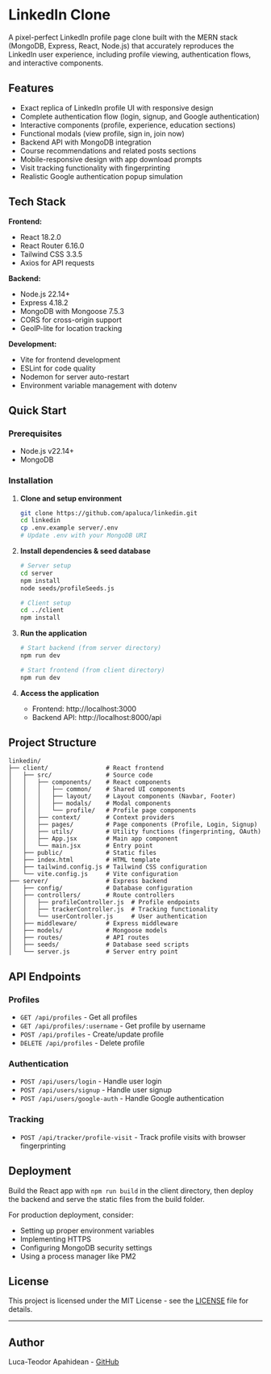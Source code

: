 # LinkedIn Clone

A pixel-perfect LinkedIn profile page clone built with the MERN stack (MongoDB, Express, React, Node.js) that accurately reproduces the LinkedIn user experience, including profile viewing, authentication flows, and interactive components.

## Features

- Exact replica of LinkedIn profile UI with responsive design
- Complete authentication flow (login, signup, and Google authentication)
- Interactive components (profile, experience, education sections)
- Functional modals (view profile, sign in, join now)
- Backend API with MongoDB integration
- Course recommendations and related posts sections
- Mobile-responsive design with app download prompts
- Visit tracking functionality with fingerprinting
- Realistic Google authentication popup simulation

## Tech Stack

**Frontend:**
- React 18.2.0
- React Router 6.16.0
- Tailwind CSS 3.3.5
- Axios for API requests

**Backend:**
- Node.js 22.14+
- Express 4.18.2
- MongoDB with Mongoose 7.5.3
- CORS for cross-origin support
- GeoIP-lite for location tracking

**Development:**
- Vite for frontend development
- ESLint for code quality
- Nodemon for server auto-restart
- Environment variable management with dotenv

## Quick Start

### Prerequisites
- Node.js v22.14+
- MongoDB

### Installation

1. **Clone and setup environment**
   ```bash
   git clone https://github.com/apaluca/linkedin.git
   cd linkedin
   cp .env.example server/.env
   # Update .env with your MongoDB URI
   ```

2. **Install dependencies & seed database**
   ```bash
   # Server setup
   cd server
   npm install
   node seeds/profileSeeds.js
   
   # Client setup
   cd ../client
   npm install
   ```

3. **Run the application**
   ```bash
   # Start backend (from server directory)
   npm run dev
   
   # Start frontend (from client directory)
   npm run dev
   ```

4. **Access the application**
   - Frontend: http://localhost:3000
   - Backend API: http://localhost:8000/api

## Project Structure

```
linkedin/
├── client/                # React frontend
│   ├── src/               # Source code
│   │   ├── components/    # React components
│   │   │   ├── common/    # Shared UI components
│   │   │   ├── layout/    # Layout components (Navbar, Footer)
│   │   │   ├── modals/    # Modal components
│   │   │   └── profile/   # Profile page components
│   │   ├── context/       # Context providers
│   │   ├── pages/         # Page components (Profile, Login, Signup)
│   │   ├── utils/         # Utility functions (fingerprinting, OAuth)
│   │   ├── App.jsx        # Main app component
│   │   └── main.jsx       # Entry point
│   ├── public/            # Static files
│   ├── index.html         # HTML template
│   ├── tailwind.config.js # Tailwind CSS configuration
│   └── vite.config.js     # Vite configuration
├── server/                # Express backend
│   ├── config/            # Database configuration
│   ├── controllers/       # Route controllers
│   │   ├── profileController.js  # Profile endpoints
│   │   ├── trackerController.js  # Tracking functionality
│   │   └── userController.js     # User authentication
│   ├── middleware/        # Express middleware
│   ├── models/            # Mongoose models
│   ├── routes/            # API routes
│   ├── seeds/             # Database seed scripts
│   └── server.js          # Server entry point
```

## API Endpoints

### Profiles
- `GET /api/profiles` - Get all profiles
- `GET /api/profiles/:username` - Get profile by username
- `POST /api/profiles` - Create/update profile
- `DELETE /api/profiles` - Delete profile

### Authentication
- `POST /api/users/login` - Handle user login
- `POST /api/users/signup` - Handle user signup
- `POST /api/users/google-auth` - Handle Google authentication

### Tracking
- `POST /api/tracker/profile-visit` - Track profile visits with browser fingerprinting

## Deployment

Build the React app with `npm run build` in the client directory, then deploy the backend and serve the static files from the build folder.

For production deployment, consider:
- Setting up proper environment variables
- Implementing HTTPS
- Configuring MongoDB security settings
- Using a process manager like PM2

## License

This project is licensed under the MIT License - see the [LICENSE](LICENSE) file for details.

---

## Author

Luca-Teodor Apahidean - [GitHub](https://github.com/apaluca)